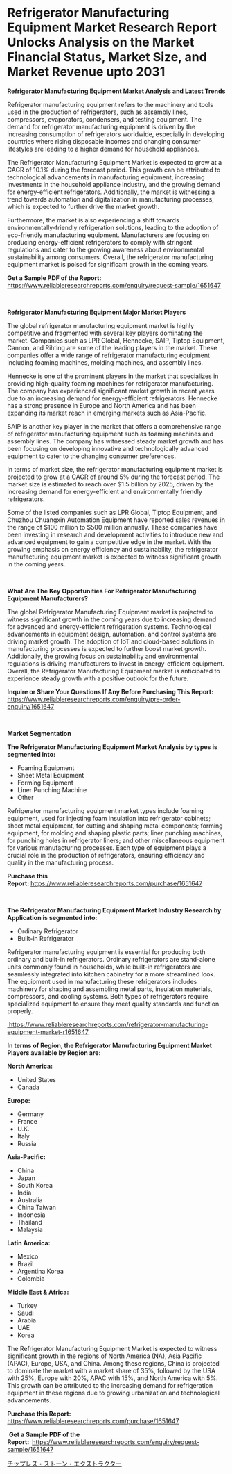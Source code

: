 <p><h1>Refrigerator Manufacturing Equipment Market Research Report Unlocks Analysis on the Market Financial Status, Market Size, and Market Revenue upto 2031</h1></p><p><strong>Refrigerator Manufacturing Equipment Market Analysis and Latest Trends</strong></p>
<p><p>Refrigerator manufacturing equipment refers to the machinery and tools used in the production of refrigerators, such as assembly lines, compressors, evaporators, condensers, and testing equipment. The demand for refrigerator manufacturing equipment is driven by the increasing consumption of refrigerators worldwide, especially in developing countries where rising disposable incomes and changing consumer lifestyles are leading to a higher demand for household appliances.</p><p>The Refrigerator Manufacturing Equipment Market is expected to grow at a CAGR of 10.1% during the forecast period. This growth can be attributed to technological advancements in manufacturing equipment, increasing investments in the household appliance industry, and the growing demand for energy-efficient refrigerators. Additionally, the market is witnessing a trend towards automation and digitalization in manufacturing processes, which is expected to further drive the market growth.</p><p>Furthermore, the market is also experiencing a shift towards environmentally-friendly refrigeration solutions, leading to the adoption of eco-friendly manufacturing equipment. Manufacturers are focusing on producing energy-efficient refrigerators to comply with stringent regulations and cater to the growing awareness about environmental sustainability among consumers. Overall, the refrigerator manufacturing equipment market is poised for significant growth in the coming years.</p></p>
<p><strong>Get a Sample PDF of the Report:&nbsp;</strong> <a href="https://www.reliableresearchreports.com/enquiry/request-sample/1651647">https://www.reliableresearchreports.com/enquiry/request-sample/1651647</a></p>
<p>&nbsp;</p>
<p><strong>Refrigerator Manufacturing Equipment Major Market Players</strong></p>
<p><p>The global refrigerator manufacturing equipment market is highly competitive and fragmented with several key players dominating the market. Companies such as LPR Global, Hennecke, SAIP, Tiptop Equipment, Cannon, and Rihting are some of the leading players in the market. These companies offer a wide range of refrigerator manufacturing equipment including foaming machines, molding machines, and assembly lines.</p><p>Hennecke is one of the prominent players in the market that specializes in providing high-quality foaming machines for refrigerator manufacturing. The company has experienced significant market growth in recent years due to an increasing demand for energy-efficient refrigerators. Hennecke has a strong presence in Europe and North America and has been expanding its market reach in emerging markets such as Asia-Pacific.</p><p>SAIP is another key player in the market that offers a comprehensive range of refrigerator manufacturing equipment such as foaming machines and assembly lines. The company has witnessed steady market growth and has been focusing on developing innovative and technologically advanced equipment to cater to the changing consumer preferences.</p><p>In terms of market size, the refrigerator manufacturing equipment market is projected to grow at a CAGR of around 5% during the forecast period. The market size is estimated to reach over $1.5 billion by 2025, driven by the increasing demand for energy-efficient and environmentally friendly refrigerators.</p><p>Some of the listed companies such as LPR Global, Tiptop Equipment, and Chuzhou Chuangxin Automation Equipment have reported sales revenues in the range of $100 million to $500 million annually. These companies have been investing in research and development activities to introduce new and advanced equipment to gain a competitive edge in the market. With the growing emphasis on energy efficiency and sustainability, the refrigerator manufacturing equipment market is expected to witness significant growth in the coming years.</p></p>
<p>&nbsp;</p>
<p><strong>What Are The Key Opportunities For Refrigerator Manufacturing Equipment Manufacturers?</strong></p>
<p><p>The global Refrigerator Manufacturing Equipment market is projected to witness significant growth in the coming years due to increasing demand for advanced and energy-efficient refrigeration systems. Technological advancements in equipment design, automation, and control systems are driving market growth. The adoption of IoT and cloud-based solutions in manufacturing processes is expected to further boost market growth. Additionally, the growing focus on sustainability and environmental regulations is driving manufacturers to invest in energy-efficient equipment. Overall, the Refrigerator Manufacturing Equipment market is anticipated to experience steady growth with a positive outlook for the future.</p></p>
<p><strong>Inquire or Share Your Questions If Any Before Purchasing This Report:</strong> <a href="https://www.reliableresearchreports.com/enquiry/pre-order-enquiry/1651647">https://www.reliableresearchreports.com/enquiry/pre-order-enquiry/1651647</a></p>
<p>&nbsp;</p>
<p><strong>Market Segmentation</strong></p>
<p><strong>The Refrigerator Manufacturing Equipment Market Analysis by types is segmented into:</strong></p>
<p><ul><li>Foaming Equipment</li><li>Sheet Metal Equipment</li><li>Forming Equipment</li><li>Liner Punching Machine</li><li>Other</li></ul></p>
<p><p>Refrigerator manufacturing equipment market types include foaming equipment, used for injecting foam insulation into refrigerator cabinets; sheet metal equipment, for cutting and shaping metal components; forming equipment, for molding and shaping plastic parts; liner punching machines, for punching holes in refrigerator liners; and other miscellaneous equipment for various manufacturing processes. Each type of equipment plays a crucial role in the production of refrigerators, ensuring efficiency and quality in the manufacturing process.</p></p>
<p><strong>Purchase this Report:&nbsp;</strong><a href="https://www.reliableresearchreports.com/purchase/1651647">https://www.reliableresearchreports.com/purchase/1651647</a></p>
<p>&nbsp;</p>
<p><strong>The Refrigerator Manufacturing Equipment Market Industry Research by Application is segmented into:</strong></p>
<p><ul><li>Ordinary Refrigerator</li><li>Built-in Refrigerator</li></ul></p>
<p><p>Refrigerator manufacturing equipment is essential for producing both ordinary and built-in refrigerators. Ordinary refrigerators are stand-alone units commonly found in households, while built-in refrigerators are seamlessly integrated into kitchen cabinetry for a more streamlined look. The equipment used in manufacturing these refrigerators includes machinery for shaping and assembling metal parts, insulation materials, compressors, and cooling systems. Both types of refrigerators require specialized equipment to ensure they meet quality standards and function properly.</p></p>
<p><a href="https://www.reliableresearchreports.com/refrigerator-manufacturing-equipment-market-r1651647">&nbsp;https://www.reliableresearchreports.com/refrigerator-manufacturing-equipment-market-r1651647</a></p>
<p><strong>In terms of Region, the Refrigerator Manufacturing Equipment Market Players available by Region are:</strong></p>
<p>
    <p> <strong> North America: </strong>
        <ul>
            <li>United States</li>
            <li>Canada</li>
        </ul>
        </p> 
    <p> <strong> Europe: </strong>
        <ul>
            <li>Germany</li>
            <li>France</li>
            <li>U.K.</li>
            <li>Italy</li>
            <li>Russia</li>
        </ul>
        </p> 
    <p> <strong> Asia-Pacific: </strong>
        <ul>
            <li>China</li>
            <li>Japan</li>
            <li>South Korea</li>
            <li>India</li>
            <li>Australia</li>
            <li>China Taiwan</li>
            <li>Indonesia</li>
            <li>Thailand</li>
            <li>Malaysia</li>
        </ul>
        </p> 
    <p> <strong> Latin America: </strong>
        <ul>
            <li>Mexico</li>
            <li>Brazil</li>
            <li>Argentina Korea</li>
            <li>Colombia</li>
        </ul>
        </p> 
    <p> <strong> Middle East & Africa: </strong>
        <ul>
            <li>Turkey</li>
            <li>Saudi</li>
            <li>Arabia</li>
            <li>UAE</li>
            <li>Korea</li>
        </ul>
    </p>
    </p>
<p><p>The Refrigerator Manufacturing Equipment Market is expected to witness significant growth in the regions of North America (NA), Asia Pacific (APAC), Europe, USA, and China. Among these regions, China is projected to dominate the market with a market share of 35%, followed by the USA with 25%, Europe with 20%, APAC with 15%, and North America with 5%. This growth can be attributed to the increasing demand for refrigeration equipment in these regions due to growing urbanization and technological advancements.</p></p>
<p><strong>Purchase this Report: </strong><a href="https://www.reliableresearchreports.com/purchase/1651647">https://www.reliableresearchreports.com/purchase/1651647</a></p>
<p>&nbsp;<strong>Get a Sample PDF of the Report:&nbsp;&nbsp;</strong><a href="https://www.reliableresearchreports.com/enquiry/request-sample/1651647">https://www.reliableresearchreports.com/enquiry/request-sample/1651647</a></p>
<p><strong></strong></p>
<p><p><a href="https://github.com/mohamedbakry57/Market-Research-Report-List-5/blob/main/4511733125454.md">チップレス・ストーン・エクストラクター</a></p></p>